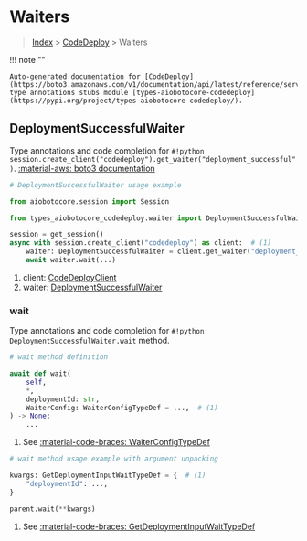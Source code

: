 # Waiters

> [Index](../README.md) > [CodeDeploy](./README.md) > Waiters

!!! note ""

    Auto-generated documentation for [CodeDeploy](https://boto3.amazonaws.com/v1/documentation/api/latest/reference/services/codedeploy.html#codedeploy)
    type annotations stubs module [types-aiobotocore-codedeploy](https://pypi.org/project/types-aiobotocore-codedeploy/).

## DeploymentSuccessfulWaiter

Type annotations and code completion for `#!python session.create_client("codedeploy").get_waiter("deployment_successful")`.
[:material-aws: boto3 documentation](https://boto3.amazonaws.com/v1/documentation/api/latest/reference/services/codedeploy/waiter/DeploymentSuccessful.html#CodeDeploy.Waiter.DeploymentSuccessful)

```python
# DeploymentSuccessfulWaiter usage example

from aiobotocore.session import Session

from types_aiobotocore_codedeploy.waiter import DeploymentSuccessfulWaiter

session = get_session()
async with session.create_client("codedeploy") as client:  # (1)
    waiter: DeploymentSuccessfulWaiter = client.get_waiter("deployment_successful")  # (2)
    await waiter.wait(...)
```

1. client: [CodeDeployClient](./client.md)
2. waiter: [DeploymentSuccessfulWaiter](./waiters.md#deploymentsuccessfulwaiter)


### wait

Type annotations and code completion for `#!python DeploymentSuccessfulWaiter.wait` method.

```python
# wait method definition

await def wait(
    self,
    *,
    deploymentId: str,
    WaiterConfig: WaiterConfigTypeDef = ...,  # (1)
) -> None:
    ...
```

1. See [:material-code-braces: WaiterConfigTypeDef](./type_defs.md#waiterconfigtypedef)


```python
# wait method usage example with argument unpacking

kwargs: GetDeploymentInputWaitTypeDef = {  # (1)
    "deploymentId": ...,
}

parent.wait(**kwargs)
```

1. See [:material-code-braces: GetDeploymentInputWaitTypeDef](./type_defs.md#getdeploymentinputwaittypedef)
